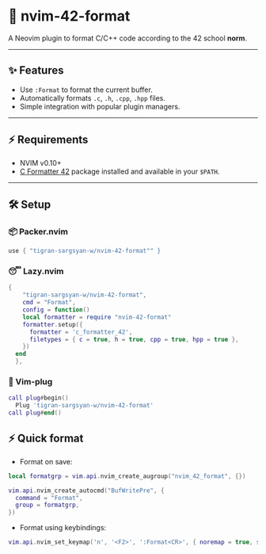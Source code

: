 # 🚀 nvim-42-format

A Neovim plugin to format C/C++ code according to the 42 school **norm**.

---

## ✨ Features
- Use `:Format` to format the current buffer.
- Automatically formats `.c`, `.h`, `.cpp`, `.hpp` files.
- Simple integration with popular plugin managers.

---

## ⚡ Requirements
- NVIM v0.10+
- [C Formatter 42](https://github.com/dawnbeen/c_formatter_42) package installed and available in your `$PATH`.

---

## 🛠️ Setup

### 📦 Packer.nvim
```lua
use { "tigran-sargsyan-w/nvim-42-format"" }
```

### 😴 Lazy.nvim
```lua
{
    "tigran-sargsyan-w/nvim-42-format",
  	cmd = "Format",
    config = function()
    local formatter = require "nvim-42-format"
    formatter.setup({
      formatter = 'c_formatter_42',
      filetypes = { c = true, h = true, cpp = true, hpp = true },
    })
  end
  },
```

### 🔌 Vim-plug 
```lua
call plug#begin()
  Plug 'tigran-sargsyan-w/nvim-42-format'
call plug#end()
```
## ⚡ Quick format
- Format on save:
```lua
local formatgrp = vim.api.nvim_create_augroup("nvim_42_format", {})

vim.api.nvim_create_autocmd("BufWritePre", {
  command = "Format",
  group = formatgrp,
})
```
- Format using keybindings:
```lua
vim.api.nvim_set_keymap('n', '<F2>', ':Format<CR>', { noremap = true, silent = true })
```

